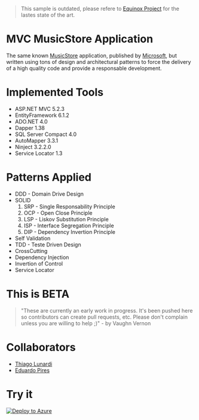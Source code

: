 > This sample is outdated, please refere to [Equinox Project](https://github.com/EduardoPires/EquinoxProject) for the lastes state of the art.

# MVC MusicStore Application

The same known [MusicStore](https://github.com/aspnet/MusicStore/) application, published by [Microsoft](http://microsoft.github.io/), but written using tons of design and architectural patterns to force the delivery of a high quality code and provide a responsable development.

# Implemented Tools

* ASP.NET MVC 5.2.3
* EntityFramework 6.1.2
* ADO.NET 4.0
* Dapper 1.38
* SQL Server Compact 4.0
* AutoMapper 3.3.1
* Ninject 3.2.2.0
* Service Locator 1.3

# Patterns Applied 

* DDD - Domain Drive Design
* SOLID
  1. SRP - Single Responsability Principle
  2. OCP - Open Close Principle
  3. LSP - Liskov Substitution Principle
  4. ISP - Interface Segregation Principle
  5. DIP - Dependency Invertion Principle
* Self Validation
* TDD - Teste Driven Design
* CrossCutting
* Dependency Injection
* Invertion of Control
* Service Locator

# This is BETA

<blockquote>"These are currently an early work in progress. It's been pushed here so contributors can create pull requests,
etc. Please don't complain unless you are willing to help ;)" - by Vaughn Vernon</blockquote>

# Collaborators

* [Thiago Lunardi](http://thiagolunardi.net)
* [Eduardo Pires](http://eduardopires.net.br)

# Try it 

[![Deploy to Azure](http://azuredeploy.net/deploybutton.png)](https://azuredeploy.net/)
